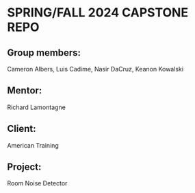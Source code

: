 # SPRING/FALL 2024 CAPSTONE REPO

## Group members: 
Cameron Albers, Luis Cadime, Nasir DaCruz, Keanon Kowalski
## Mentor: 
Richard Lamontagne
## Client: 
American Training
## Project: 
Room Noise Detector
